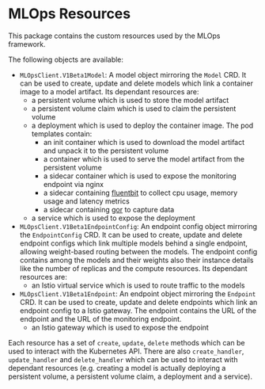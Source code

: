 # MLOps Resources #

This package contains the custom resources used by the MLOps framework.

The following objects are available:

- `MLOpsClient.V1Beta1Model`: A model object mirroring the `Model` CRD. It can be used to create, update and delete models which link a container image to a model artifact. Its dependant resources are:
    - a persistent volume which is used to store the model artifact
    - a persistent volume claim which is used to claim the persistent volume
    - a deployment which is used to deploy the container image. The pod templates contain:
        - an init container which is used to download the model artifact and unpack it to the persistent volume
        - a container which is used to serve the model artifact from the persistent volume
        - a sidecar container which is used to expose the monitoring endpoint via nginx
        - a sidecar containing [fluentbit](https://fluentbit.io/) to collect cpu usage, memory usage and latency metrics
        - a sidecar containing [gor](https://github.com/buger/goreplay) to capture data
    - a service which is used to expose the deployment
- `MLOpsClient.V1Beta1EndpointConfig`: An endpoint config object mirroring the `EndpointConfig` CRD. It can be used to create, update and delete endpoint configs which link multiple models behind a single endpoint, allowing weight-based routing between the models. The endpoint config contains among the models and their weights also their instance details like the number of replicas and the compute resources. Its dependant resources are:
    - an Istio virtual service which is used to route traffic to the models
- `MLOpsClient.V1Beta1Endpoint`: An endpoint object mirroring the `Endpoint` CRD. It can be used to create, update and delete endpoints which link an endpoint config to a Istio gateway. The endpoint contains the URL of the endpoint and the URL of the monitoring endpoint.
    - an Istio gateway which is used to expose the endpoint

Each resource has a set of `create`, `update`, `delete` methods which can be used to interact with the Kubernetes API. There are also `create_handler`, `update_handler` and `delete_handler` which can be used to interact with dependant resources (e.g. creating a model is actually deploying a persistent volume, a persistent volume claim, a deployment and a service).